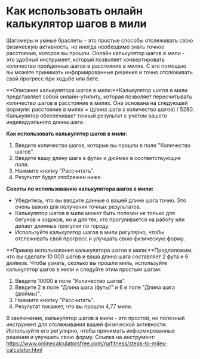 Как использовать онлайн калькулятор шагов в мили
================================================

Шагомеры и умные браслеты - это простые способы отслеживать свою физическую активность, но иногда необходимо знать точное расстояние, которое вы прошли. Онлайн калькулятор шагов в мили - это удобный инструмент, который позволяет конвертировать количество пройденных шагов в расстояние в милях. С его помощью вы можете принимать информированные решения и точно отслеживать свой прогресс при ходьбе или беге.

**Описание калькулятора шагов в мили:**Калькулятор шагов в мили представляет собой онлайн-утилиту, которая позволяет пересчитывать количество шагов в расстояние в милях. Она основана на следующей формуле: расстояние в милях = (длина шага x количество шагов) / 5280. Калькулятор обеспечивает точный результат с учетом вашего индивидуального длины шага.

**Как использовать калькулятор шагов в мили:**

1. Введите количество шагов, которые вы прошли в поле "Количество шагов".
2. Введите вашу длину шага в футах и дюймах в соответствующие поля.
3. Нажмите кнопку "Рассчитать".
4. Результат будет отображен ниже.

**Советы по использованию калькулятора шагов в мили:**

- Убедитесь, что вы вводите данные о вашей длине шага точно. Это очень важно для получения точных результатов.
- Калькулятор шагов в мили может быть полезен не только для бегунов и ходоков, но и для тех, кто прогуливается на работу или делает длинные прогулки по городу.
- Используйте калькулятор шагов в мили регулярно, чтобы отслеживать свой прогресс и улучшать свою физическую форму.

**Пример использования калькулятора шагов в мили:**Предположим, что вы сделали 10 000 шагов и ваша длина шага составляет 2 фута и 6 дюймов. Чтобы узнать, сколько вы прошли миль, используйте калькулятор шагов в мили и следуйте этим простым шагам:

1. Введите 10000 в поле "Количество шагов".
2. Введите 2 в поле "Длина шага (футы)" и 6 в поле "Длина шага (дюймы)".
3. Нажмите кнопку "Рассчитать".
4. Результат покажет, что вы прошли 4,77 мили.

В заключение, калькулятор шагов в мили - это простой, но полезный инструмент для отслеживания вашей физической активности. Используйте его регулярно, чтобы принимать информированные решения и улучшать свою форму. Ссылка на инструмент: <https://www.onlinecalculatorsfree.com/ru/fitness/steps-to-miles-calculator.html>